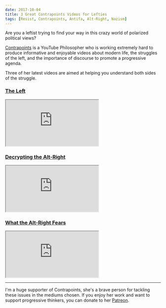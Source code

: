 ```yaml
---
date: 2017-10-04
title: 3 Great Contrapoints Videos for Lefties
tags: [Resist, Contrapoints, Antifa, Alt-Right, Nazism]
---
```


Are you a leftist trying to find your way in this crazy world of polarized political views?

[Contrapoints](https://www.youtube.com/contrapoints) is a YouTube Philosopher who is working extremely hard to produce informative and enjoyable videos about modern life, the struggles of the left, and the importance of discourse to promote a progressive agenda.

Three of her latest videos are aimed at helping you understand both sides of the struggle.

### [The Left](https://www.youtube.com/watch?v=QuN6GfUix7c)

<div class="embed-container">
  <iframe src="https://www.youtube.com/embed/QuN6GfUix7c" allowfullscreen></iframe>
</div>

### [Decrypting the Alt-Right](https://www.youtube.com/watch?v=Sx4BVGPkdzk)

<div class="embed-container">
<iframe src="https://www.youtube.com/embed/Sx4BVGPkdzk" allowfullscreen></iframe>
</div>

### [What the Alt-Right Fears](https://www.youtube.com/watch?v=a3XjRO4-kGk)

<div class="embed-container">
<iframe src="https://www.youtube.com/embed/a3XjRO4-kGk" allowfullscreen></iframe>
</div>

---

I'm a huge supporter of Contrapoints, she's a brave person for tackling these issues in the mediums chosen. If you enjoy her work and want to support progressive thinkers, you can donate to her [Patreon](https://patreon.com/contrapoints).
